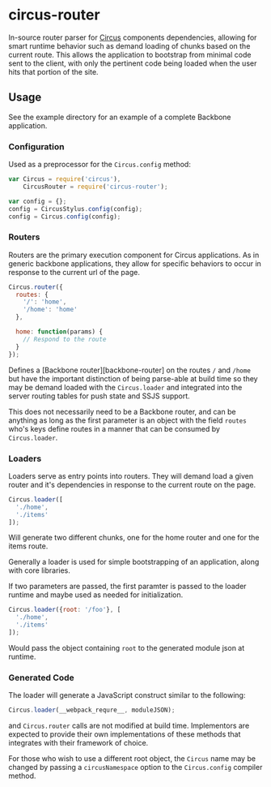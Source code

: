 # circus-router

In-source router parser for [Circus][] components dependencies, allowing for smart runtime behavior such as demand loading of chunks based on the current route. This allows the application to bootstrap from minimal code sent to the client, with only the pertinent code being loaded when the user hits that portion of the site.


## Usage

See the example directory for an example of a complete Backbone application.

### Configuration

Used as a preprocessor for the `Circus.config` method:

```javascript
var Circus = require('circus'),
    CircusRouter = require('circus-router');

var config = {};
config = CircusStylus.config(config);
config = Circus.config(config);
```

### Routers

Routers are the primary execution component for Circus applications. As in generic backbone applications, they allow for specific behaviors to occur in response to the current url of the page.

```javascript
Circus.router({
  routes: {
    '/': 'home',
    '/home': 'home'
  },

  home: function(params) {
    // Respond to the route
  }
});
```

Defines a [Backbone router][backbone-router] on the routes `/` and `/home` but have the important distinction of being parse-able at build time so they may be demand loaded with the `Circus.loader` and integrated into the server routing tables for push state and SSJS support.

This does not necessarily need to be a Backbone router, and can be anything as long as the first parameter is an object with the field `routes` who's keys define routes in a manner that can be consumed by `Circus.loader`.

### Loaders

Loaders serve as entry points into routers. They will demand load a given router and it's dependencies in response to the current route on the page.

```javascript
Circus.loader([
  './home',
  './items'
]);
```

Will generate two different chunks, one for the home router and one for the items route.

Generally a loader is used for simple bootstrapping of an application, along with core libraries.

If two parameters are passed, the first paramter is passed to the loader runtime and maybe used as needed for initialization.

```javascript
Circus.loader({root: '/foo'}, [
  './home',
  './items'
]);
```

Would pass the object containing `root` to the generated module json at runtime.

### Generated Code

The loader will generate a JavaScript construct similar to the following:

```javascript
Circus.loader(__webpack_requre__, moduleJSON);
```

and `Circus.router` calls are not modified at build time. Implementors are expected to provide their own implementations of these methods that integrates with their framework of choice.

For those who wish to use a different root object, the `Circus` name may be changed by passing a `circusNamespace` option to the `Circus.config` compiler method.


[circus]: https://github.com/walmartlabs/circus

